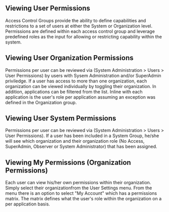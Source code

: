 <!--
title: "Understanding User Permissions"
description: "Understanding User Permissions"
tags: "TeamServer permissions"
-->

## Viewing User Permissions
Access Control Groups provide the ability to define capabilities and restrictions to a set of users at either the System or Organization level. Permissions are defined within each access control group and leverage predefined roles as the input for allowing or restricting capability within the system.

## Viewing User Organization Permissions
Permissions per user can be reviewed via (System Administration > Users > User Permissions) by users with Sysem Administration and/or SuperAdmin priviledge. If a user has access to more than one organization, each organization can be viewed individually by toggling their organization. In addition, applications can be filtered from the list. Inline with each application is the user's role per application assuming an exception was defined in the Organization group.

## Viewing User System Permissions
Permissions per user can be reviewed via (System Administration > Users > User Permissions). If a user has been included in a System Group, he/she will see which organization and their organization role (No Access, SuperAdmin, Observer or System Administrator) that has been assigned.

## Viewing My Permissions (Organization Permissions)
Each user can view his/her own permissions within their organization. Simply select their organizationfrom the User Settings menu. From the menu there is an option to select "My Account" which has a permissions matrix. The matrix defines what the user's role within the organization on a per application basis. 
